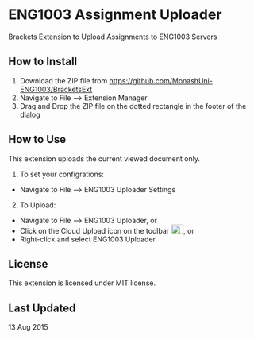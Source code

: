 # ENG1003 Assignment Uploader 

Brackets Extension to Upload Assignments to ENG1003 Servers 

How to Install
---------

1. Download the ZIP file from https://github.com/MonashUni-ENG1003/BracketsExt
2. Navigate to File --> Extension Manager
3. Drag and Drop the ZIP file on the dotted rectangle in the footer of the dialog

How to Use
-----------

This extension uploads the current viewed document only.

1. To set your configrations:
  * Navigate to File --> ENG1003 Uploader Settings

2. To Upload:
  * Navigate to File --> ENG1003 Uploader, or
  * Click on the Cloud Upload icon on the toolbar <img src="http://rawgit.com/MonashUni-ENG1003/BracketsExt/master/img/upload2.svg" width="25px" height="18px" />, or
  * Right-click and select ENG1003 Uploader.


License
-------

This extension is licensed under MIT license.

Last Updated
-------
13 Aug 2015


